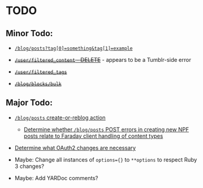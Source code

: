 # TODO

## Minor Todo:

- [`/blog/posts?tag[0]=something&tag[1]=example`](https://github.com/tumblr/docs/blob/master/api.md#request-parameters-17)

- <del>[`/user/filtered_content` - DELETE](https://github.com/tumblr/docs/blob/master/api.md#userfiltered_content---content-filtering)</del> - appears to be a Tumblr-side error

- <del>[`/user/filtered_tags`](https://github.com/tumblr/docs/blob/master/api.md#userfiltered_tags---tag-filtering)</del>

- <del>[`/blog/blocks/bulk`](https://github.com/tumblr/docs/blob/master/api.md#blocksbulk--block-a-list-of-blogs)</del>

## Major Todo:

- [`/blog/posts` create-or-reblog action](https://github.com/tumblr/docs/blob/master/api.md#posts---createreblog-a-post-neue-post-format)

    - [Determine whether `/blog/posts` POST errors in creating new NPF posts relate to Faraday client handling of content types](https://github.com/tumblr/docs/blob/master/api.md#request-content-types)

- [Determine what OAuth2 changes are necessary](https://github.com/tumblr/docs/blob/master/api.md#oauth2-authorization)

- Maybe: Change all instances of `options={}` to `**options` to respect Ruby 3 changes?

- Maybe: Add YARDoc comments?